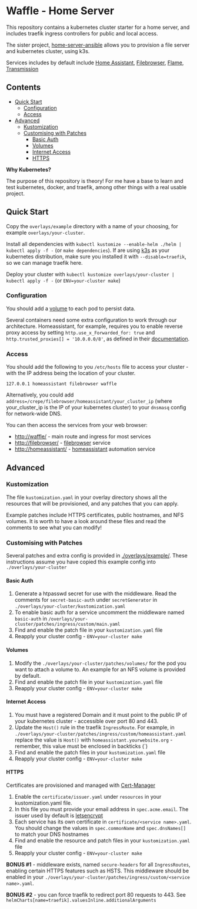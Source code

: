 # Waffle - Home Server

This repository contains a kubernetes cluster starter for a home server, and includes traefik ingress controllers for public and local access.

The sister project, [home-server-ansible](https://github.com/drinkataco/home-server-ansible) allows you to provision a file server and kubernetes cluster, using k3s.

Services includes by default include [Home Assistant](https://www.home-assistant.io/), [Filebrowser](https://github.com/filebrowser/filebrowser), [Flame](https://hub.docker.com/r/pawelmalak/flame), [Transmission](https://z.shw.al/transmission/web/)

## Contents

<!-- vim-md-toc format=bullets max_level=4 ignore=^Contents$ -->
* [Quick Start](#quick-start)
  * [Configuration](#configuration)
  * [Access](#access)
* [Advanced](#advanced)
  * [Kustomization](#kustomization)
  * [Customising with Patches](#customising-with-patches)
    * [Basic Auth](#basic-auth)
    * [Volumes](#volumes)
    * [Internet Access](#internet-access)
    * [HTTPS](#https)
<!-- vim-md-toc END -->

**Why Kubernetes?**

The purpose of this repository is theory! For me have a base to learn and test kubernetes, docker, and traefik, among other things with a real usable project.

## Quick Start

Copy the `overlays/example` directory with a name of your choosing, for example `overlays/your-cluster`.

Install all dependencies with `kubectl kustomize --enable-helm ./helm | kubectl apply -f -` (or `make dependencies`). If are using [k3s](https://k3s.io) as your kubernetes distribution, make sure you installed it with `--disable=traefik`, so we can manage traefik here.

Deploy your cluster with `kubectl kustomize overlays/your-cluster | kubectl apply -f -` (or `ENV=your-cluster make`)

### Configuration

You should add a [volume](https://kubernetes.io/docs/concepts/storage/volumes/) to each pod to persist data.

Several containers need some extra configuration to work through our architecture. Homeassistant, for example, requires you to enable reverse proxy access by setting `http.use_x_Forwarded_for: true` and `http.trusted_proxies[] = '10.0.0.0/8'`, as defined in their [documentation](https://www.home-assistant.io/integrations/http/#reverse-proxie).

### Access

You should add the following to you `/etc/hosts` file to access your cluster - with the IP address being the location of your cluster.

```
127.0.0.1 homeassistant filebrowser waffle
```

Alternatively, you could add `address=/crepe/filebrowser/homeassistant/your_cluster_ip` (where your_cluster_ip is the IP of your kubernetes cluster) to your `dnsmasq` config for network-wide DNS.

You can then access the services from your web browser:

- [http://waffle/](http://waffle/) - main route and ingress for most services
- [http://filebrowser/](http://filebrowser/) - [filebrowser](https://github.com/filebrowser/filebrowser) service
- [http://homeassistant/](http://homeassistant/) - [homeassistant](https://www.home-assistant.io/) automation service

## Advanced

### Kustomization

The file `kustomization.yaml` in your overlay directory shows all the resources that will be provisioned, and any patches that you can apply.

Example patches include HTTPS certificates, public hostnames, and NFS volumes. It is worth to have a look around these files and read the comments to see what you can modify!

### Customising with Patches

Several patches and extra config is provided in [./overlays/example/](./overlays/example). These instructions assume you have copied this example config into `./overlays/your-cluster`

#### Basic Auth

1. Generate a htpasswd secret for use with the middleware. Read the comments for `secret-basic-auth` under `secretGenerator` in `./overlays/your-cluster/kustomization.yaml`
1. To enable basic auth for a service uncomment the middleware named `basic-auth` in `/overlays/your-cluster/patches/ingress/custom/main.yaml`
1. Find and enable the patch file in your `kustomization.yaml` file
1. Reapply your cluster config - `ENV=your-cluster make`

#### Volumes

1. Modify the `./overlays/your-cluster/patches/volumes/` for the pod you want to attach a volume to. An example for an NFS volume is provided by default.
1. Find and enable the patch file in your `kustomization.yaml` file
1. Reapply your cluster config - `ENV=your-cluster make`

#### Internet Access

1. You must have a registered Domain and it must point to the public IP of your kubernetes cluster - accessible over port 80 and 443.
1. Update the `Host()` rule in the traefik `IngressRoute`. For example, in `./overlays/your-cluster/patches/ingress/custom/homeassistant.yaml` replace the value is `Host()` with `homeassistant.yourwebsite.org` - remember, this value must be enclosed in backticks (\`)
1. Find and enable the patch files in your `kustomization.yaml` file
1. Reapply your cluster config - `ENV=your-cluster make`

#### HTTPS

Certificates are provisioned and managed with [Cert-Manager](https://cert-manager.io/)

1. Enable the `certificate/issuer.yaml` under `resources` in your kustomization.yaml file.
1. In this file you must provide your email address in `spec.acme.email`. The issuer used by default is [letsencrypt](https://letsencrypt.org/)
1. Each service has its own certificate in `certificate/<service name>.yaml`. You should change the values in `spec.commonName` and `spec.dnsNames[]` to match your DNS hostnames
1. Find and enable the resource and patch files in your `kustomization.yaml` file
1. Reapply your cluster config - `ENV=your-cluster make`

**BONUS #1** - middleware exists, named `secure-headers` for all `IngressRoutes`, enabling certain HTTPS features such as HSTS. This middleware should be enabled in your `./overlays/your-cluster/patches/ingress/custom/<service name>.yaml`.

**BONUS #2** - you can force traefik to redirect port 80 requests to 443. See `helmCharts[name=traefik].valuesInline.additionalArguments`

